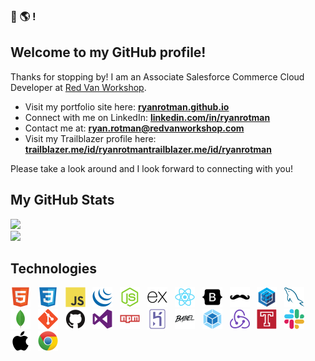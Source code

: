 ### 👋 🌎 !

## Welcome to my GitHub profile!

Thanks for stopping by! I am an Associate Salesforce Commerce Cloud Developer at [Red Van Workshop](https://redvanworkshop.com/).

- Visit my portfolio site here: [**ryanrotman.github.io**](https://ryanrotman.github.io/)
- Connect with me on LinkedIn: [**linkedin.com/in/ryanrotman**](https://www.linkedin.com/in/ryanrotman/)
- Contact me at: [**ryan.rotman@redvanworkshop.com**](mailto:ryan.rotman@redvanworkshop.com)
- Visit my Trailblazer profile here: <a href="https://trailblazer.me/id/ryanrotman" target="_blank">**trailblazer.me/id/ryanrotman**</a>[**trailblazer.me/id/ryanrotman**](https://trailblazer.me/id/ryanrotman)

Please take a look around and I look forward to connecting with you!

## My GitHub Stats

<p>
    <img src="https://github-readme-stats.vercel.app/api?username=ryanrotman&show_icons=true&theme=dark" />
    <br>
    <img src="https://github-readme-stats.vercel.app/api/top-langs/?username=ryanrotman&layout=compact&theme=dark" />
</p>

## Technologies

<p>
    <!-- HTML5 -->
        <img src="https://raw.githubusercontent.com/devicons/devicon/master/icons/html5/html5-original.svg" width="32" alt="HTML5" />
        &nbsp;
    <!-- CSS3 -->
        <img src="https://raw.githubusercontent.com/devicons/devicon/master/icons/css3/css3-original.svg" width="32" alt="CSS3" />
        &nbsp;
    <!-- JavaScript -->
        <img src="https://raw.githubusercontent.com/devicons/devicon/master/icons/javascript/javascript-original.svg" width="32" alt="JavaScript" />
        &nbsp;
    <!-- jQuery -->
        <img src="https://raw.githubusercontent.com/devicons/devicon/master/icons/jquery/jquery-original.svg" width="32" alt="jQuery" />
        &nbsp;
    <!-- NodeJS -->
        <img src="https://raw.githubusercontent.com/devicons/devicon/master/icons/nodejs/nodejs-original.svg" width="32" alt="NodeJS" />
        &nbsp;
    <!-- Express -->
        <img src="https://raw.githubusercontent.com/devicons/devicon/master/icons/express/express-original.svg" width="32" alt="Express" />
        &nbsp;
    <!-- React -->
        <img src="https://raw.githubusercontent.com/devicons/devicon/master/icons/react/react-original.svg" width="32" alt="React" />
        &nbsp;
    <!-- Bootstrap -->
        <img src="https://raw.githubusercontent.com/devicons/devicon/master/icons/bootstrap/bootstrap-plain.svg" width="32" alt="Bootstrap" />
        &nbsp;
    <!-- Handlebars -->
        <img src="https://raw.githubusercontent.com/devicons/devicon/master/icons/handlebars/handlebars-original.svg" width="32" alt="Handlebars" />
        &nbsp;
    <!-- Sequelize -->
        <img src="https://raw.githubusercontent.com/devicons/devicon/master/icons/sequelize/sequelize-original.svg" width="32" alt="Sequelize" />
        &nbsp;
    <!-- MySQL -->
        <img src="https://raw.githubusercontent.com/devicons/devicon/master/icons/mysql/mysql-original.svg" width="32" alt="MySQL" />
        &nbsp;
    <!-- MongoDB -->
        <img src="https://raw.githubusercontent.com/devicons/devicon/master/icons/mongodb/mongodb-original.svg" width="32" alt="MongoDB" />
        &nbsp;
    <!-- Git -->
        <img src="https://raw.githubusercontent.com/devicons/devicon/master/icons/git/git-original.svg" width="32" alt="Git" />
        &nbsp;
    <!-- GitHub -->
        <img src="https://raw.githubusercontent.com/devicons/devicon/master/icons/github/github-original.svg" width="32" alt="GitHub" />
        &nbsp;
    <!-- VisualStudio -->
        <img src="https://raw.githubusercontent.com/devicons/devicon/master/icons/visualstudio/visualstudio-plain.svg" width="32" alt="VisualStudio" />
        &nbsp;
    <!-- npm -->
        <img src="https://raw.githubusercontent.com/devicons/devicon/master/icons/npm/npm-original-wordmark.svg" width="32" alt="npm" />
        &nbsp;
    <!-- Heroku -->
        <img src="https://raw.githubusercontent.com/devicons/devicon/master/icons/heroku/heroku-original.svg" width="32" alt="Heroku" />
        &nbsp;
    <!-- Babel -->
        <img src="https://raw.githubusercontent.com/devicons/devicon/master/icons/babel/babel-plain.svg" width="32" alt="Babel" />
        &nbsp;
    <!-- Webpack -->
        <img src="https://raw.githubusercontent.com/devicons/devicon/master/icons/webpack/webpack-original.svg" width="32" alt="Webpack" />
        &nbsp;
    <!-- Redux -->
        <img src="https://raw.githubusercontent.com/devicons/devicon/ac557d6ff33ff370a5db99f97aeab35ea5c67fbd/icons/redux/redux-original.svg" width="32" alt="Webpack" />
    &nbsp;
    <!-- Travis -->
        <img src="https://raw.githubusercontent.com/devicons/devicon/master/icons/travis/travis-plain.svg" width="32" alt="Travis" />
        &nbsp;
    <!-- Slack -->
        <img src="https://raw.githubusercontent.com/devicons/devicon/master/icons/slack/slack-original.svg" width="32" alt="Slack" />
        &nbsp;
    <!-- Apple -->
        <img src="https://raw.githubusercontent.com/devicons/devicon/master/icons/apple/apple-original.svg" width="32" alt="Apple" />
        &nbsp;
    <!-- Chrome -->
        <img src="https://raw.githubusercontent.com/devicons/devicon/master/icons/chrome/chrome-original.svg" width="32" alt="Chrome" />
        &nbsp;
</p>

<!--
**ryanrotman/ryanrotman** is a ✨ _special_ ✨ repository because its `README.md` (this file) appears on your GitHub profile.

Here are some ideas to get you started:

- 🔭 I’m currently working on ...
- 🌱 I’m currently learning ...
- 👯 I’m looking to collaborate on ...
- 🤔 I’m looking for help with ...
- 💬 Ask me about ...
- 📫 How to reach me: ...
- 😄 Pronouns: ...
- ⚡ Fun fact: ...
-->
